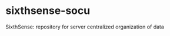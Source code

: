sixthsense-socu
===============

SixthSense: repository for server centralized organization of data
